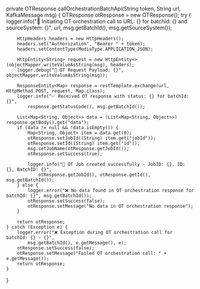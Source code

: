 private OTResponse callOrchestrationBatchApi(String token, String url, KafkaMessage msg) {
    OTResponse otResponse = new OTResponse();
    try {
        logger.info("📡 Initiating OT orchestration call to URL: {} for batchId: {} and sourceSystem: {}", 
            url, msg.getBatchId(), msg.getSourceSystem());

        HttpHeaders headers = new HttpHeaders();
        headers.set("Authorization", "Bearer " + token);
        headers.setContentType(MediaType.APPLICATION_JSON);

        HttpEntity<String> request = new HttpEntity<>(objectMapper.writeValueAsString(msg), headers);
        logger.debug("📨 OT Request Payload: {}", objectMapper.writeValueAsString(msg));

        ResponseEntity<Map> response = restTemplate.exchange(url, HttpMethod.POST, request, Map.class);
        logger.info("✅ Received OT response with status: {} for batchId: {}", 
            response.getStatusCode(), msg.getBatchId());

        List<Map<String, Object>> data = (List<Map<String, Object>>) response.getBody().get("data");
        if (data != null && !data.isEmpty()) {
            Map<String, Object> item = data.get(0);
            otResponse.setJobId((String) item.get("jobId"));
            otResponse.setId((String) item.get("id"));
            msg.setJobName(otResponse.getJobId());
            otResponse.setSuccess(true);

            logger.info("🎯 OT Job created successfully - JobID: {}, ID: {}, BatchID: {}",
                otResponse.getJobId(), otResponse.getId(), msg.getBatchId());
        } else {
            logger.error("❌ No data found in OT orchestration response for batchId: {}", msg.getBatchId());
            otResponse.setSuccess(false);
            otResponse.setMessage("No data in OT orchestration response");
        }

        return otResponse;
    } catch (Exception e) {
        logger.error("❌ Exception during OT orchestration call for batchId: {} - {}", 
            msg.getBatchId(), e.getMessage(), e);
        otResponse.setSuccess(false);
        otResponse.setMessage("Failed OT orchestration call: " + e.getMessage());
        return otResponse;
    }
}
